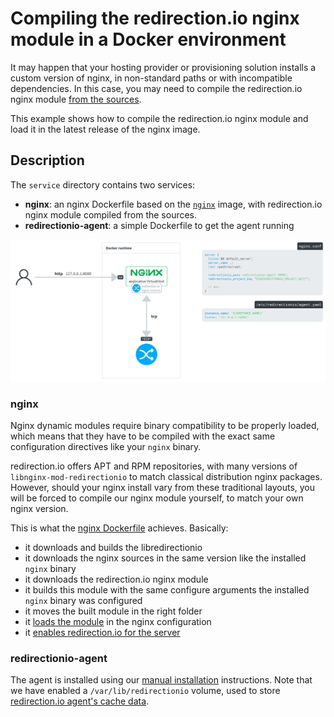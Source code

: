 # Compiling the redirection.io nginx module in a Docker environment

It may happen that your hosting provider or provisioning solution installs a custom version of nginx, in non-standard paths or with incompatible dependencies. In this case, you may need to compile the redirection.io nginx module [from the sources](https://github.com/redirectionio/libnginx-mod-redirectionio).

This example shows how to compile the redirection.io nginx module and load it in the latest release of the nginx image.

## Description

The `service` directory contains two services:

 * **nginx**: an nginx Dockerfile based on the [`nginx`](https://hub.docker.com/_/nginx/) image, with redirection.io nginx module compiled from the sources.
 * **redirectionio-agent**: a simple Dockerfile to get the agent running

![The redirection.io nginx module](../app/nginx-module.png)

### nginx

Nginx dynamic modules require binary compatibility to be properly loaded, which
means that they have to be compiled with the exact same configuration directives
like your `nginx` binary.

redirection.io offers APT and RPM repositories, with many versions of
`libnginx-mod-redirectionio` to match classical distribution nginx packages.
However, should your nginx install vary from these traditional layouts, you will
be forced to compile our nginx module yourself, to match your own nginx version.

This is what the [nginx Dockerfile](./services/nginx/Dockerfile) achieves. Basically:
 * it downloads and builds the libredirectionio
 * it downloads the nginx sources in the same version like the installed `nginx` binary
 * it downloads the redirection.io nginx module
 * it builds this module with the same configure arguments the installed `nginx` binary was configured
 * it moves the built module in the right folder
 * it [loads the module](./services/nginx/etc/nginx/nginx.conf#L7) in the nginx configuration
 * it [enables redirection.io for the server](./services/nginx/etc/nginx/templates/default.conf.template#L6-L7)

### redirectionio-agent

The agent is installed using our [manual installation](https://redirection.io/documentation/developer-documentation/installation-of-the-agent#manual-installation) instructions. Note that we have enabled a `/var/lib/redirectionio` volume, used to store [redirection.io agent's cache data](https://redirection.io/documentation/developer-documentation/agent-configuration-reference#datadir).
